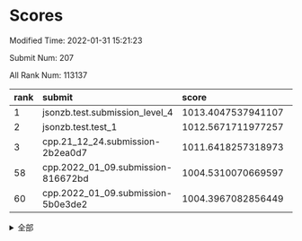 # Scores

Modified Time: 2022-01-31 15:21:23

Submit Num: 207

All Rank Num: 113137

| rank |               submit               |       score        |       sigma        | pk_num |
| :--- | :--------------------------------- | :----------------- | :----------------- | :----- |
| 1    | jsonzb.test.submission_level_4     | 1013.4047537941107 | 0.8156899609461892 | 2187   |
| 2    | jsonzb.test.test_1                 | 1012.5671711977257 | 0.8052515122441839 | 2188   |
| 3    | cpp.21_12_24.submission-2b2ea0d7   | 1011.6418257318973 | 0.81336491231772   | 2188   |
| 58   | cpp.2022_01_09.submission-816672bd | 1004.5310070669597 | 0.7288146447775307 | 2184   |
| 60   | cpp.2022_01_09.submission-5b0e3de2 | 1004.3967082856449 | 0.7153297658325531 | 2185   |


<details>
<summary>全部</summary>

| rank |                 submit                 |       score        |       sigma        | pk_num |
| :--- | :------------------------------------- | :----------------- | :----------------- | :----- |
| 1    | jsonzb.test.submission_level_4         | 1013.4047537941107 | 0.8156899609461892 | 2187   |
| 2    | jsonzb.test.test_1                     | 1012.5671711977257 | 0.8052515122441839 | 2188   |
| 3    | cpp.21_12_24.submission-2b2ea0d7       | 1011.6418257318973 | 0.81336491231772   | 2188   |
| 4    | gobigger.level_3.submission_level_3_31 | 1011.5867405338226 | 0.7901909112831014 | 2187   |
| 5    | gobigger.level_3.submission_level_3_36 | 1011.2457857167199 | 0.7769278333059494 | 2183   |
| 6    | gobigger.level_3.submission_level_3_28 | 1011.086831947349  | 0.7715535255771863 | 2189   |
| 7    | gobigger.level_3.submission_level_3_12 | 1010.8871801333605 | 0.761117858726417  | 2189   |
| 8    | gobigger.level_3.submission_level_3_29 | 1010.8101501572385 | 0.7686054690950213 | 2182   |
| 9    | gobigger.level_3.submission_level_3_26 | 1010.7999725257521 | 0.7982275141750198 | 2184   |
| 10   | gobigger.level_3.submission_level_3_25 | 1010.7259531929598 | 0.7821835454264895 | 2189   |
| 11   | gobigger.level_3.submission_level_3_39 | 1010.5575864977384 | 0.7640515766655316 | 2185   |
| 12   | gobigger.level_3.submission_level_3_45 | 1010.5373656538299 | 0.7578321836471127 | 2184   |
| 13   | gobigger.level_3.submission_level_3_10 | 1010.5361075795855 | 0.7482276543224433 | 2189   |
| 14   | gobigger.level_3.submission_level_3_44 | 1010.5348650590801 | 0.7583431731176105 | 2183   |
| 15   | gobigger.level_3.submission_level_3_5  | 1010.5150435574178 | 0.7764687822077174 | 2188   |
| 16   | gobigger.level_3.submission_level_3_0  | 1010.4046170565431 | 0.7629880176216846 | 2189   |
| 17   | gobigger.level_3.submission_level_3_8  | 1010.3992758446818 | 0.7618528634648736 | 2182   |
| 18   | gobigger.level_3.submission_level_3_16 | 1010.358163832329  | 0.7434915931031096 | 2188   |
| 19   | gobigger.level_3.submission_level_3_27 | 1010.2216347272326 | 0.7548097939915172 | 2186   |
| 20   | gobigger.level_3.submission_level_3_24 | 1010.195723728865  | 0.7654087196117444 | 2191   |
| 21   | gobigger.level_3.submission_level_3_42 | 1010.1912465204919 | 0.7617587297407693 | 2184   |
| 22   | gobigger.level_3.submission_level_3_30 | 1010.1803919936287 | 0.7675450901145479 | 2191   |
| 23   | gobigger.level_3.submission_level_3_40 | 1010.1480264493156 | 0.7626273210158026 | 2186   |
| 24   | gobigger.level_3.submission_level_3_14 | 1010.0948111195686 | 0.7673779564443366 | 2186   |
| 25   | gobigger.level_3.submission_level_3_35 | 1010.0827784586304 | 0.7562551199240181 | 2187   |
| 26   | gobigger.level_3.submission_level_3_2  | 1010.0564489365989 | 0.7450281204672962 | 2187   |
| 27   | gobigger.level_3.submission_level_3_18 | 1010.0258568383883 | 0.7714387762178271 | 2188   |
| 28   | gobigger.level_3.submission_level_3_19 | 1009.9375993146175 | 0.7537863393520733 | 2184   |
| 29   | gobigger.level_3.submission_level_3_15 | 1009.9291922875617 | 0.7571460132174155 | 2184   |
| 30   | gobigger.level_3.submission_level_3_4  | 1009.8589214660619 | 0.7376960877234306 | 2189   |
| 31   | gobigger.level_3.submission_level_3_9  | 1009.7909595644787 | 0.7445065665510844 | 2185   |
| 32   | gobigger.level_3.submission_level_3_33 | 1009.7799061996731 | 0.7737958422687888 | 2186   |
| 33   | gobigger.level_3.submission_level_3_38 | 1009.7461383623836 | 0.7317849927953365 | 2181   |
| 34   | gobigger.level_3.submission_level_3_20 | 1009.7331543999207 | 0.7580975974743168 | 2185   |
| 35   | gobigger.level_3.submission_level_3_22 | 1009.6722223302706 | 0.7558903305086575 | 2185   |
| 36   | gobigger.level_3.submission_level_3_11 | 1009.5418555686731 | 0.7487886015188905 | 2190   |
| 37   | gobigger.level_3.submission_level_3_47 | 1009.5074449925021 | 0.7531667903944315 | 2184   |
| 38   | gobigger.level_3.submission_level_3_21 | 1009.4666454335336 | 0.766179576726014  | 2189   |
| 39   | gobigger.level_3.submission_level_3_23 | 1009.4462158415572 | 0.7442285787403236 | 2189   |
| 40   | gobigger.level_3.submission_level_3_3  | 1009.4243763701979 | 0.7509620761327885 | 2187   |
| 41   | gobigger.level_3.submission_level_3_1  | 1009.309265112303  | 0.7494885443289769 | 2192   |
| 42   | gobigger.level_3.submission_level_3_7  | 1009.2259409589138 | 0.7496919252423444 | 2186   |
| 43   | gobigger.level_3.submission_level_3_13 | 1009.1559455059343 | 0.7548524330368303 | 2187   |
| 44   | gobigger.level_3.submission_level_3_41 | 1009.0998113616722 | 0.7540074442148901 | 2188   |
| 45   | gobigger.level_3.submission_level_3_46 | 1009.0036879303466 | 0.7459096502961805 | 2185   |
| 46   | gobigger.level_3.submission_level_3_6  | 1008.8198348696875 | 0.7463797084628933 | 2185   |
| 47   | gobigger.level_3.submission_level_3_32 | 1008.7509220077147 | 0.7521742552347962 | 2186   |
| 48   | gobigger.level_3.submission_level_3_43 | 1008.7000043045404 | 0.7384494357701444 | 2188   |
| 49   | gobigger.level_3.submission_level_3_37 | 1008.6767603648532 | 0.7187478130704247 | 2188   |
| 50   | gobigger.level_3.submission_level_3_17 | 1008.4387740603767 | 0.7465339632955625 | 2187   |
| 51   | gobigger.level_3.submission_level_3_49 | 1008.4167559731528 | 0.7417537709208162 | 2187   |
| 52   | gobigger.level_3.submission_level_3_34 | 1008.3839064972791 | 0.7413744514404214 | 2184   |
| 53   | gobigger.level_3.submission_level_3_48 | 1008.2320222866905 | 0.7260604837324118 | 2185   |
| 54   | gobigger.level_1.submission_level_1_30 | 1006.1879177657444 | 0.7236061257058385 | 2187   |
| 55   | gobigger.level_1.submission_level_1_6  | 1004.7589073249655 | 0.7054710522171459 | 2188   |
| 56   | gobigger.level_1.submission_level_1_8  | 1004.6215986189515 | 0.7250912367818266 | 2189   |
| 57   | gobigger.level_1.submission_level_1_32 | 1004.5505364142477 | 0.7267454125231687 | 2181   |
| 58   | cpp.2022_01_09.submission-816672bd     | 1004.5310070669597 | 0.7288146447775307 | 2184   |
| 59   | gobigger.level_1.submission_level_1_39 | 1004.3968328985261 | 0.7126059287119537 | 2183   |
| 60   | cpp.2022_01_09.submission-5b0e3de2     | 1004.3967082856449 | 0.7153297658325531 | 2185   |
| 61   | gobigger.level_1.submission_level_1_31 | 1004.3335126829414 | 0.7141075910938282 | 2184   |
| 62   | gobigger.level_1.submission_level_1_48 | 1004.1491840401535 | 0.72028911146241   | 2185   |
| 63   | gobigger.level_1.submission_level_1_0  | 1004.0549140693371 | 0.7226587871499744 | 2190   |
| 64   | gobigger.level_1.submission_level_1_17 | 1003.8674865243017 | 0.7137493372162214 | 2182   |
| 65   | gobigger.level_1.submission_level_1_14 | 1003.8294964889412 | 0.7101861650828781 | 2188   |
| 66   | gobigger.level_1.submission_level_1_35 | 1003.8171029589482 | 0.7133920475622411 | 2184   |
| 67   | gobigger.level_1.submission_level_1_22 | 1003.8020153635003 | 0.7150144063258251 | 2192   |
| 68   | gobigger.level_1.submission_level_1_2  | 1003.7907307864938 | 0.7147159157993561 | 2186   |
| 69   | gobigger.level_1.submission_level_1_11 | 1003.7530172864211 | 0.7091140286149296 | 2189   |
| 70   | gobigger.level_1.submission_level_1_5  | 1003.7496729953957 | 0.7109572478974692 | 2187   |
| 71   | gobigger.level_1.submission_level_1_45 | 1003.6485522118247 | 0.7055954353854016 | 2185   |
| 72   | gobigger.level_1.submission_level_1_43 | 1003.5499231797158 | 0.7165271972047025 | 2189   |
| 73   | gobigger.level_1.submission_level_1_29 | 1003.3752242354984 | 0.7151255459748604 | 2191   |
| 74   | gobigger.level_1.submission_level_1_38 | 1003.3517255978469 | 0.7123226821906156 | 2183   |
| 75   | gobigger.level_1.submission_level_1_33 | 1003.3508782398699 | 0.7041293725832811 | 2186   |
| 76   | gobigger.level_1.submission_level_1_41 | 1003.2866137432433 | 0.7201475201159001 | 2190   |
| 77   | gobigger.level_1.submission_level_1_12 | 1003.283762822808  | 0.7184235265390189 | 2188   |
| 78   | gobigger.level_1.submission_level_1_44 | 1003.2576668410683 | 0.7123299559186046 | 2190   |
| 79   | gobigger.level_1.submission_level_1_37 | 1003.251094809626  | 0.7299821623833957 | 2189   |
| 80   | gobigger.level_1.submission_level_1_13 | 1003.1726641520258 | 0.7124636311708055 | 2186   |
| 81   | gobigger.level_1.submission_level_1_16 | 1003.1529807262397 | 0.717924893089822  | 2188   |
| 82   | gobigger.level_1.submission_level_1_21 | 1003.1165496727828 | 0.70022149836166   | 2185   |
| 83   | gobigger.level_1.submission_level_1_27 | 1003.0028337102034 | 0.712506937543792  | 2191   |
| 84   | gobigger.level_1.submission_level_1_49 | 1002.9986339621428 | 0.7127993496367119 | 2189   |
| 85   | gobigger.level_1.submission_level_1_4  | 1002.9859245888948 | 0.7116634129740148 | 2186   |
| 86   | gobigger.level_1.submission_level_1_26 | 1002.9292459552212 | 0.7170824246906706 | 2185   |
| 87   | gobigger.level_1.submission_level_1_19 | 1002.9029092407286 | 0.7114177091464742 | 2189   |
| 88   | gobigger.level_1.submission_level_1_1  | 1002.8937161090039 | 0.7215980388252845 | 2181   |
| 89   | gobigger.level_1.submission_level_1_24 | 1002.8612809057436 | 0.7113580438138785 | 2187   |
| 90   | gobigger.level_1.submission_level_1_25 | 1002.8494739251503 | 0.71066659777695   | 2184   |
| 91   | gobigger.level_1.submission_level_1_9  | 1002.8456941477458 | 0.715255356896874  | 2189   |
| 92   | gobigger.level_1.submission_level_1_10 | 1002.8300466751894 | 0.7116333393948777 | 2183   |
| 93   | gobigger.level_1.submission_level_1_34 | 1002.8180270798547 | 0.718251520728533  | 2185   |
| 94   | gobigger.level_1.submission_level_1_23 | 1002.7891241309758 | 0.7198992146781951 | 2187   |
| 95   | gobigger.level_1.submission_level_1_42 | 1002.7105196976555 | 0.7101460880767255 | 2189   |
| 96   | gobigger.level_1.submission_level_1_46 | 1002.6371733904411 | 0.7014490253319038 | 2184   |
| 97   | gobigger.level_1.submission_level_1_47 | 1002.6033829752251 | 0.7208514279552826 | 2185   |
| 98   | gobigger.level_1.submission_level_1_20 | 1002.4861399907574 | 0.7097361167407115 | 2190   |
| 99   | gobigger.level_1.submission_level_1_15 | 1002.3559665658826 | 0.7243939224215304 | 2187   |
| 100  | gobigger.level_1.submission_level_1_28 | 1002.330047261779  | 0.7066403501392812 | 2189   |
| 101  | gobigger.level_1.submission_level_1_7  | 1002.2599941269951 | 0.7114693188198319 | 2179   |
| 102  | gobigger.level_1.submission_level_1_18 | 1001.6976092774173 | 0.7056947488058706 | 2187   |
| 103  | gobigger.level_1.submission_level_1_3  | 1001.3504396954953 | 0.7149223458537858 | 2186   |
| 104  | gobigger.level_1.submission_level_1_40 | 1001.2746746446622 | 0.7052099496109295 | 2191   |
| 105  | gobigger.level_1.submission_level_1_36 | 1000.9776586876823 | 0.7090959289773724 | 2188   |
| 106  | gobigger.random.submission_random_1    | 997.0582648891906  | 0.7065394738599245 | 2186   |
| 107  | gobigger.random.submission_random_35   | 996.9676210400905  | 0.7089986984498364 | 2185   |
| 108  | gobigger.random.submission_random_38   | 996.8759293570256  | 0.7002464984154796 | 2186   |
| 109  | gobigger.random.submission_random_18   | 996.8622121823158  | 0.6922344441325219 | 2186   |
| 110  | gobigger.random.submission_random_28   | 996.7531016369047  | 0.7181865709150961 | 2184   |
| 111  | gobigger.random.submission_random_48   | 996.6813469669696  | 0.7025366928708195 | 2186   |
| 112  | gobigger.random.submission_random_19   | 996.677624170495   | 0.710912369005161  | 2189   |
| 113  | gobigger.random.submission_random_22   | 996.6609634410338  | 0.7098970352064641 | 2184   |
| 114  | gobigger.random.submission_random_36   | 996.576260828589   | 0.7048644691270864 | 2183   |
| 115  | gobigger.random.submission_random_21   | 996.5205548458198  | 0.7103828575154881 | 2185   |
| 116  | gobigger.random.submission_random_41   | 996.4695505398037  | 0.716547946759931  | 2187   |
| 117  | gobigger.random.submission_random_20   | 996.4658077911358  | 0.7170909712800546 | 2189   |
| 118  | gobigger.random.submission_random_27   | 996.4578722928867  | 0.7091996276048979 | 2185   |
| 119  | gobigger.random.submission_random_47   | 996.4386010904232  | 0.7010220043716512 | 2190   |
| 120  | gobigger.random.submission_random_12   | 996.3287557527619  | 0.7157814075260432 | 2186   |
| 121  | gobigger.random.submission_random_49   | 996.3242713052327  | 0.7173559746854664 | 2186   |
| 122  | gobigger.random.submission_random_3    | 996.3229867637469  | 0.7105332723803555 | 2192   |
| 123  | gobigger.random.submission_random_14   | 996.3090632008857  | 0.7203243490983225 | 2186   |
| 124  | gobigger.random.submission_random_33   | 996.2557083150776  | 0.7067325884887333 | 2186   |
| 125  | gobigger.random.submission_random_4    | 996.2157324500282  | 0.7254766719298915 | 2180   |
| 126  | gobigger.random.submission_random_30   | 996.1504411015475  | 0.7189679909451264 | 2190   |
| 127  | gobigger.random.submission_random_37   | 996.140366968233   | 0.7325483630084872 | 2189   |
| 128  | gobigger.random.submission_random_15   | 996.1183122749914  | 0.713969659213411  | 2186   |
| 129  | gobigger.random.submission_random_9    | 996.1048225483271  | 0.6984898878011085 | 2191   |
| 130  | gobigger.random.submission_random_11   | 996.0031155334809  | 0.7009455382886539 | 2183   |
| 131  | gobigger.random.submission_random_34   | 995.9945095533926  | 0.7135457148259836 | 2189   |
| 132  | gobigger.random.submission_random_25   | 995.9916777640854  | 0.7215668738647142 | 2185   |
| 133  | gobigger.random.submission_random_29   | 995.9909787248172  | 0.7036973593405935 | 2188   |
| 134  | gobigger.random.submission_random_5    | 995.9031965076476  | 0.7238511266003541 | 2187   |
| 135  | gobigger.random.submission_random_24   | 995.8817057721964  | 0.704793896817103  | 2188   |
| 136  | gobigger.random.submission_random_17   | 995.7795083550973  | 0.7199422140529624 | 2188   |
| 137  | gobigger.random.submission_random_2    | 995.7696977961352  | 0.7156283737754242 | 2187   |
| 138  | gobigger.random.submission_random_45   | 995.7332304054277  | 0.7123239099665882 | 2188   |
| 139  | gobigger.random.submission_random_23   | 995.7291746140882  | 0.7046970059170583 | 2188   |
| 140  | gobigger.random.submission_random_31   | 995.6058436636912  | 0.7136112784134889 | 2185   |
| 141  | gobigger.random.submission_random_16   | 995.5956476952239  | 0.7186974388567166 | 2184   |
| 142  | gobigger.random.submission_random_10   | 995.4926135728172  | 0.7097930496048389 | 2186   |
| 143  | gobigger.random.submission_random_43   | 995.3599998222907  | 0.7169870988740297 | 2184   |
| 144  | gobigger.random.submission_random_6    | 995.2628947566195  | 0.7271862044510293 | 2185   |
| 145  | gobigger.random.submission_random_44   | 995.2327493573956  | 0.7073219606095055 | 2184   |
| 146  | gobigger.random.submission_random_40   | 995.1700321099231  | 0.698265925614772  | 2185   |
| 147  | gobigger.random.submission_random_0    | 995.0125694285975  | 0.7146395688460021 | 2183   |
| 148  | gobigger.random.submission_random_7    | 994.9726953915707  | 0.7248164739097026 | 2183   |
| 149  | gobigger.random.submission_random_8    | 994.9628081921778  | 0.7072961782017361 | 2184   |
| 150  | gobigger.random.submission_random_42   | 994.9408356831575  | 0.7153960133228389 | 2188   |
| 151  | gobigger.random.submission_random_46   | 994.8680524213239  | 0.7139930349649949 | 2187   |
| 152  | gobigger.random.submission_random_26   | 994.841072365044   | 0.7143858536519891 | 2190   |
| 153  | gobigger.random.submission_random_32   | 994.8225022313738  | 0.6998856535556297 | 2183   |
| 154  | gobigger.random.submission_random_39   | 994.8224810275411  | 0.710876604134046  | 2187   |
| 155  | gobigger.random.submission_random_13   | 994.1754949078527  | 0.7323306374939457 | 2185   |
| 156  | gobigger.level_2.submission_level_2_15 | 994.085066591565   | 0.7315452840123315 | 2186   |
| 157  | gobigger.level_2.submission_level_2_45 | 993.7144744994283  | 0.7298122322956877 | 2183   |
| 158  | gobigger.level_2.submission_level_2_36 | 993.5128010879581  | 0.7239443768371305 | 2180   |
| 159  | gobigger.level_2.submission_level_2_38 | 993.4570496048597  | 0.7248844966470445 | 2187   |
| 160  | gobigger.level_2.submission_level_2_6  | 993.0879230571854  | 0.7319674016242503 | 2186   |
| 161  | gobigger.level_2.submission_level_2_44 | 992.9720260339899  | 0.7316923679667471 | 2191   |
| 162  | gobigger.level_2.submission_level_2_46 | 992.941288767206   | 0.7497084850064593 | 2184   |
| 163  | gobigger.level_2.submission_level_2_26 | 992.9148271825075  | 0.758865206907881  | 2187   |
| 164  | gobigger.level_2.submission_level_2_9  | 992.8715555262131  | 0.7321286388392317 | 2182   |
| 165  | gobigger.level_2.submission_level_2_48 | 992.8380404403194  | 0.7373093407776273 | 2187   |
| 166  | gobigger.level_2.submission_level_2_21 | 992.8285284084308  | 0.7252328433202155 | 2187   |
| 167  | gobigger.level_2.submission_level_2_25 | 992.8222301210599  | 0.7563522631913514 | 2188   |
| 168  | gobigger.level_2.submission_level_2_30 | 992.7516025818463  | 0.7384509210892068 | 2183   |
| 169  | gobigger.level_2.submission_level_2_49 | 992.7514134295577  | 0.7413844911346285 | 2191   |
| 170  | gobigger.level_2.submission_level_2_5  | 992.681096671756   | 0.7345681106634989 | 2185   |
| 171  | gobigger.level_2.submission_level_2_33 | 992.6564293270727  | 0.7461338005896783 | 2180   |
| 172  | gobigger.level_2.submission_level_2_2  | 992.6396571428851  | 0.7484906428613822 | 2185   |
| 173  | gobigger.level_2.submission_level_2_31 | 992.5529808590736  | 0.7389388207778259 | 2186   |
| 174  | gobigger.level_2.submission_level_2_17 | 992.5171400154155  | 0.7472915281592021 | 2185   |
| 175  | gobigger.level_2.submission_level_2_23 | 992.4847087026682  | 0.7456645499203098 | 2183   |
| 176  | gobigger.level_2.submission_level_2_34 | 992.4833512035372  | 0.7180518456523544 | 2187   |
| 177  | gobigger.level_2.submission_level_2_14 | 992.3473915580413  | 0.7562205242682513 | 2185   |
| 178  | gobigger.level_2.submission_level_2_24 | 992.2016043002961  | 0.7533136999664873 | 2187   |
| 179  | gobigger.level_2.submission_level_2_11 | 992.1534277964329  | 0.7522981053350647 | 2189   |
| 180  | gobigger.level_2.submission_level_2_47 | 992.1209583288608  | 0.7570234493214462 | 2184   |
| 181  | gobigger.level_2.submission_level_2_12 | 992.062466513698   | 0.7394377553815606 | 2187   |
| 182  | gobigger.level_2.submission_level_2_35 | 992.0435127777955  | 0.7356923954219053 | 2183   |
| 183  | gobigger.level_2.submission_level_2_27 | 992.0166699365071  | 0.7392981053746888 | 2187   |
| 184  | gobigger.level_2.submission_level_2_16 | 992.0148126794099  | 0.7413059763449881 | 2183   |
| 185  | gobigger.level_2.submission_level_2_19 | 991.9162056403458  | 0.7533363558626833 | 2184   |
| 186  | gobigger.level_2.submission_level_2_8  | 991.9097846907516  | 0.7502107063887359 | 2186   |
| 187  | gobigger.level_2.submission_level_2_7  | 991.8701182630965  | 0.7360483134539647 | 2186   |
| 188  | gobigger.level_2.submission_level_2_0  | 991.8108808778323  | 0.7355572088153663 | 2178   |
| 189  | gobigger.level_2.submission_level_2_13 | 991.7887601576141  | 0.7324804390246734 | 2181   |
| 190  | gobigger.level_2.submission_level_2_1  | 991.7829790376337  | 0.7483069737903215 | 2192   |
| 191  | gobigger.level_2.submission_level_2_39 | 991.7377423850762  | 0.7417068879332998 | 2188   |
| 192  | gobigger.level_2.submission_level_2_40 | 991.7252602076884  | 0.7486447690620177 | 2183   |
| 193  | gobigger.level_2.submission_level_2_22 | 991.5563381688271  | 0.7479103745401239 | 2186   |
| 194  | gobigger.level_2.submission_level_2_4  | 991.5232100418419  | 0.7481387936820051 | 2184   |
| 195  | gobigger.level_2.submission_level_2_37 | 991.4816279318134  | 0.7607183941078426 | 2183   |
| 196  | gobigger.level_2.submission_level_2_18 | 991.3112523706143  | 0.7757830695711444 | 2185   |
| 197  | gobigger.level_2.submission_level_2_3  | 991.1970876019939  | 0.7504476658262843 | 2187   |
| 198  | gobigger.level_2.submission_level_2_29 | 991.052472423883   | 0.7755361223185685 | 2185   |
| 199  | gobigger.level_2.submission_level_2_28 | 991.0065198189595  | 0.7594419108780502 | 2191   |
| 200  | gobigger.level_2.submission_level_2_42 | 990.9390480984687  | 0.7583927409917912 | 2186   |
| 201  | gobigger.level_2.submission_level_2_20 | 990.7230419288751  | 0.7468766423731021 | 2186   |
| 202  | gobigger.level_2.submission_level_2_32 | 990.689781035402   | 0.7480624093563732 | 2189   |
| 203  | gobigger.level_2.submission_level_2_43 | 990.3682577908096  | 0.7537667736040536 | 2186   |
| 204  | gobigger.level_2.submission_level_2_10 | 990.2412179543293  | 0.7500843156547429 | 2187   |
| 205  | gobigger.level_2.submission_level_2_41 | 989.8225087101839  | 0.7882519471838562 | 2181   |
| 206  | gobigger.none.submission_none_1        | 979.1892931166151  | 1.1766782062937542 | 2192   |
| 207  | gobigger.none.submission_none_0        | 977.2064627362092  | 1.2744579175699393 | 2185   |

</details>
